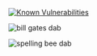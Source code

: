 [![Known Vulnerabilities](https://snyk.io/test/github/tangsauce/dotfiles/badge.svg?targetFile=package.json)](https://snyk.io/test/github/tangsauce/dotfiles?targetFile=package.json)

![bill gates dab](https://media.giphy.com/media/l0K4mbH4lKBhAPFU4/giphy.gif)

![spelling bee dab](https://media.giphy.com/media/5zKGCHBd8x5GE/giphy.gif)
